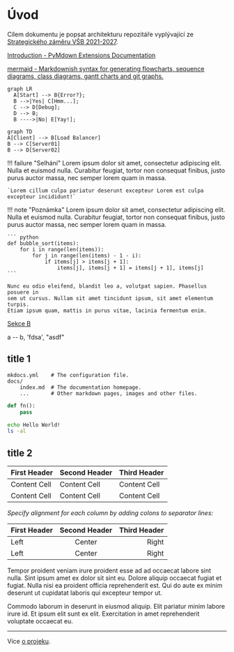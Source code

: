 <!-- filen-name může být i index.md; při buildu se README.md vyrenderuje pod názvem index.html -->

# Úvod

Cílem dokumentu je popsat architekturu repozitáře vyplývající ze [Strategického záměru VŠB 2021-2027](https://vsb.cz/xxxxxxxxxxxxxxxxxx). 


[Introduction - PyMdown Extensions Documentation](https://facelessuser.github.io/pymdown-extensions/)

[mermaid - Markdownish syntax for generating flowcharts, sequence diagrams, class diagrams, gantt charts and git graphs.](https://mermaid-js.github.io/mermaid/#/)

```mermaid
graph LR
  A[Start] --> B{Error?};
  B -->|Yes| C[Hmm...];
  C --> D[Debug];
  D --> B;
  B ---->|No| E[Yay!];
```

```mermaid
graph TD
A[Client] --> B[Load Balancer]
B --> C[Server01]
B --> D[Server02]
```

!!! failure "Selhání"
    Lorem ipsum dolor sit amet, consectetur adipiscing elit. Nulla et euismod
    nulla. Curabitur feugiat, tortor non consequat finibus, justo purus auctor
    massa, nec semper lorem quam in massa.

    `Lorem cillum culpa pariatur deserunt excepteur Lorem est culpa excepteur incididunt!`

!!! note "Poznámka"
    Lorem ipsum dolor sit amet, consectetur adipiscing elit. Nulla et euismod
    nulla. Curabitur feugiat, tortor non consequat finibus, justo purus auctor
    massa, nec semper lorem quam in massa.

    ``` python
    def bubble_sort(items):
        for i in range(len(items)):
            for j in range(len(items) - 1 - i):
                if items[j] > items[j + 1]:
                    items[j], items[j + 1] = items[j + 1], items[j]
    ```

    Nunc eu odio eleifend, blandit leo a, volutpat sapien. Phasellus posuere in
    sem ut cursus. Nullam sit amet tincidunt ipsum, sit amet elementum turpis.
    Etiam ipsum quam, mattis in purus vitae, lacinia fermentum enim.



[Sekce B](2.md#sekce-b)

a -- b, 'fdsa', "asdf"
## title 1

    mkdocs.yml    # The configuration file.
    docs/
        index.md  # The documentation homepage.
        ...       # Other markdown pages, images and other files.

```python
def fn():
    pass
```

```bash
echo Hello World!
ls -al
```

## title 2

First Header | Second Header | Third Header
------------ | ------------- | ------------
Content Cell | Content Cell  | Content Cell
Content Cell | Content Cell  | Content Cell

*Specify alignment for each column by adding colons to separator lines:*

First Header | Second Header | Third Header
:----------- |:-------------:| -----------:
Left         | Center        | Right
Left         | Center        | Right

Tempor proident veniam irure proident esse ad ad occaecat labore sint nulla. Sint ipsum amet ex dolor sit sint eu. Dolore aliquip occaecat fugiat et fugiat. Nulla nisi ea proident officia reprehenderit est. Qui do aute ex minim deserunt ut cupidatat laboris qui excepteur tempor ut.

Commodo laborum in deserunt in eiusmod aliquip. Elit pariatur minim labore irure id. Et ipsum elit sunt ex elit. Exercitation in amet reprehenderit voluptate occaecat eu.

---

Více [o projeku](about.md).

